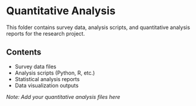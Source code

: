 # Quantitative Analysis

This folder contains survey data, analysis scripts, and quantitative analysis reports for the research project.

## Contents
- Survey data files
- Analysis scripts (Python, R, etc.)
- Statistical analysis reports
- Data visualization outputs

*Note: Add your quantitative analysis files here*

